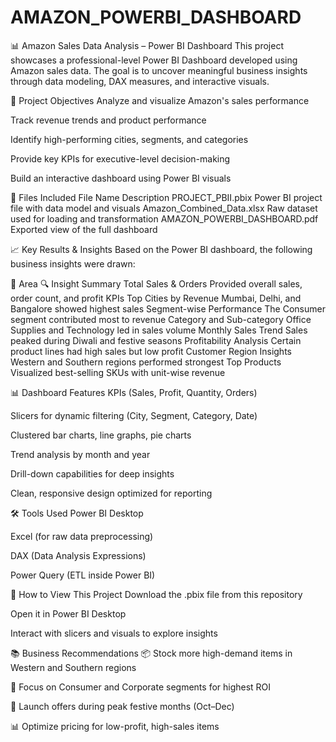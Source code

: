 # AMAZON_POWERBI_DASHBOARD


📊 Amazon Sales Data Analysis – Power BI Dashboard
This project showcases a professional-level Power BI Dashboard developed using Amazon sales data. The goal is to uncover meaningful business insights through data modeling, DAX measures, and interactive visuals.

🎯 Project Objectives
Analyze and visualize Amazon's sales performance

Track revenue trends and product performance

Identify high-performing cities, segments, and categories

Provide key KPIs for executive-level decision-making

Build an interactive dashboard using Power BI visuals

📁 Files Included
File Name	Description
PROJECT_PBII.pbix	Power BI project file with data model and visuals
Amazon_Combined_Data.xlsx	Raw dataset used for loading and transformation
AMAZON_POWERBI_DASHBOARD.pdf	Exported view of the full dashboard

📈 Key Results & Insights
Based on the Power BI dashboard, the following business insights were drawn:

📌 Area	🔍 Insight Summary
Total Sales & Orders	Provided overall sales, order count, and profit KPIs
Top Cities by Revenue	Mumbai, Delhi, and Bangalore showed highest sales
Segment-wise Performance	The Consumer segment contributed most to revenue
Category and Sub-category	Office Supplies and Technology led in sales volume
Monthly Sales Trend	Sales peaked during Diwali and festive seasons
Profitability Analysis	Certain product lines had high sales but low profit
Customer Region Insights	Western and Southern regions performed strongest
Top Products	Visualized best-selling SKUs with unit-wise revenue

📊 Dashboard Features
KPIs (Sales, Profit, Quantity, Orders)

Slicers for dynamic filtering (City, Segment, Category, Date)

Clustered bar charts, line graphs, pie charts

Trend analysis by month and year

Drill-down capabilities for deep insights

Clean, responsive design optimized for reporting

🛠 Tools Used
Power BI Desktop

Excel (for raw data preprocessing)

DAX (Data Analysis Expressions)

Power Query (ETL inside Power BI)


🚀 How to View This Project
Download the .pbix file from this repository

Open it in Power BI Desktop

Interact with slicers and visuals to explore insights

📚 Business Recommendations
📦 Stock more high-demand items in Western and Southern regions

🎯 Focus on Consumer and Corporate segments for highest ROI

🎁 Launch offers during peak festive months (Oct–Dec)

📊 Optimize pricing for low-profit, high-sales items
